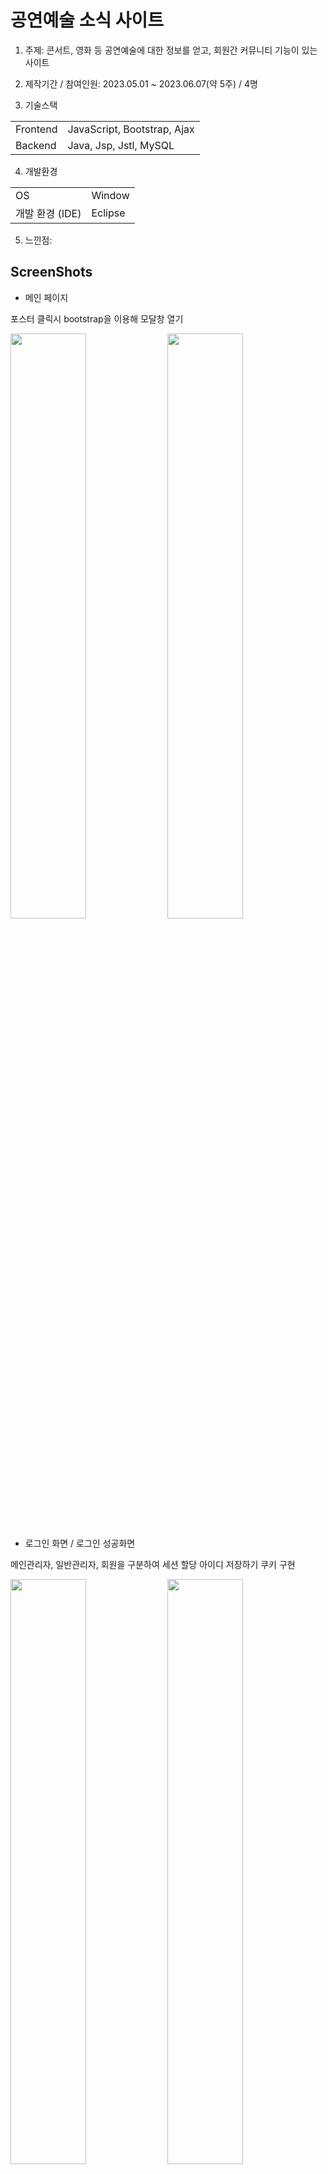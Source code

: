 # 공연예술 소식 사이트
1. 주제: 콘서트, 영화 등 공연예술에 대한 정보를 얻고, 회원간 커뮤니티 기능이 있는 사이트<br>

2. 제작기간 / 참여인원: 2023.05.01 ~ 2023.06.07(약 5주) / 4명

3. 기술스택
<table>
  <tr>
    <td>Frontend</td>
    <td>JavaScript, Bootstrap, Ajax</td>
  </tr>
  <tr>
    <td>Backend</td>
    <td>Java, Jsp, Jstl, MySQL</td>
  </tr>
</table>

4. 개발환경
<table>
  <tr>
    <td>OS</td>
    <td>Window</td>
  </tr>
  <tr>
    <td>개발 환경 (IDE)</td>
    <td>Eclipse</td>
  </tr>
</table>

5. 느낀점:


## ScreenShots

- 메인 페이지

포스터 클릭시 bootstrap을 이용해 모달창 열기

<img src="https://github.com/JasonTaeng/Art_info-Team_Project-/assets/134661987/76396755-174c-4211-967b-9a0d20fbf240" width="49%"></img>
<img src="https://github.com/JasonTaeng/Art_info-Team_Project-/assets/134661987/3d61661f-a55e-44bd-b7cb-875d93d02114" width="49%"></img>

- 로그인 화면 / 로그인 성공화면

메인관리자, 일반관리자, 회원을 구분하여 세션 할당
아이디 저장하기 쿠키 구현

<img src="https://github.com/JasonTaeng/Art_info-Team_Project-/assets/134661987/646c43c4-2a52-4242-b0fb-e72392bc721d" width="49%"></img>
<img src="https://github.com/JasonTaeng/Art_info-Team_Project-/assets/134661987/58423d74-d554-4705-b65a-fe3a9979a136" width="49%"></img>

- 회원가입

ajax를 이용한한 아이디 중복검사

<img src="https://github.com/JasonTaeng/Art_info-Team_Project-/assets/134661987/425b3a95-1212-4e93-9c9b-bdf49ff22889" width="49%"></img>

- 회원관리 화면 / 회원관리 - 조건검색 / 회원관리 - 상태,등급 변경 / 회원정보



<img src="https://github.com/JasonTaeng/Art_info-Team_Project-/assets/134661987/c5638d85-b116-4807-b0f1-172de70f6073" width="49%"></img>
<img src="https://github.com/JasonTaeng/Art_info-Team_Project-/assets/134661987/e5729926-dbea-4c72-9c3b-a9c48e3a9b5a" width="49%"></img>
<img src="https://github.com/JasonTaeng/Art_info-Team_Project-/assets/134661987/59c43b5a-24f9-448b-bb69-631bd57f78c6" width="49%"></img>
<img src="https://github.com/JasonTaeng/Art_info-Team_Project-/assets/134661987/6a890946-d00c-4017-b661-4bc4e5cc4794" width="49%"></img>

- 공연소식관리

<img src="https://github.com/JasonTaeng/Art_info-Team_Project-/assets/134661987/37a9cd06-c3ff-4719-bb97-613495cd26e4" width="49%"></img>
<img src="https://github.com/JasonTaeng/Art_info-Team_Project-/assets/134661987/d2062c00-2f1d-4b2d-a48b-a693ddadffa9" width="49%"></img>

- 커뮤니티 - 공지사항 게시판

<img src="https://github.com/JasonTaeng/Art_info-Team_Project-/assets/134661987/40b7c38a-0018-45cb-a058-045032bf146f" width="49%"></img>
<img src="https://github.com/JasonTaeng/Art_info-Team_Project-/assets/134661987/660eb8fd-0316-4394-9e8b-9a7152f85318" width="49%"></img>

- 커뮤니티 - 자유게시판

<img src="https://github.com/JasonTaeng/Art_info-Team_Project-/assets/134661987/3fb40d7c-d597-450b-be2b-945de2f16672" width="49%"></img>

- 커뮤니티 - 공연후기 게시판

<img src="https://github.com/JasonTaeng/Art_info-Team_Project-/assets/134661987/a45c4e22-c72c-45d1-b2d8-4b7b3870bbf8" width="49%"></img>

- 커뮤니티 - 1:1 문의하기 게시판

<img src="https://github.com/JasonTaeng/Art_info-Team_Project-/assets/134661987/02edb76e-8755-4bfc-90a8-c6f0c15b06b7" width="49%"></img>

## ERD

- Full Shot

![Art_Info_ERD(Full)](https://github.com/JasonTaeng/Art_info-Team_Project-/assets/134661987/a79f4b2a-7099-40c3-a101-b6fb6c2aac2b)

- Top / Bottom Shot

<img src="https://github.com/JasonTaeng/Art_info-Team_Project-/assets/134661987/2781a4c2-4e87-4532-b0ab-d05b046ad423" width="48%"></img>
<img src="https://github.com/JasonTaeng/Art_info-Team_Project-/assets/134661987/35695ebd-4297-4f56-9b6c-956931cd06f4)" width="49%"></img>

# 
